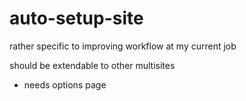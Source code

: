 # auto-setup-site

rather specific to improving workflow at my current job

should be extendable to other multisites
- needs options page

